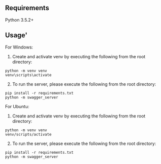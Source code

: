 ## Requirements
Python 3.5.2+

## Usage'

For Windows:
1. Create and activate venv by executing the following from the root directory: 
```
python -m venv venv
venv\scripts\activate
```

2. To run the server, please execute the following from the root directory:
```
pip install -r requirements.txt
python -m swagger_server
```

For Ubuntu:
1. Create and activate venv by executing the following from the root directory: 
```
python -m venv venv
venv/scripts/activate
```

2. To run the server, please execute the following from the root directory:
```
pip install -r requirements.txt
python -m swagger_server
```
